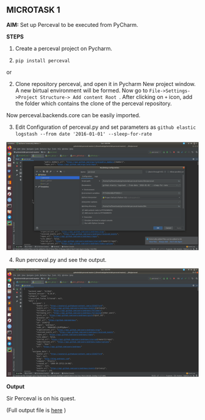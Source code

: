 ## MICROTASK 1

**AIM:** Set up Perceval to be executed from PyCharm.

**STEPS** 

1. Create a perceval project on Pycharm.

2. ``` pip install perceval ```

or 

2. Clone repository perceval, and open it in Pycharm New project window. A new birtual environment will be formed. Now go to `File->Settings->Project Structure-> Add content Root `. After clicking on `+` icon, add the folder which contains the clone of the perceval repository.

Now perceval.backends.core can be easily imported.

3. Edit Configuration of perceval.py and set parameters as ``` github elastic logstash --from date '2016-01-01' --sleep-for-rate ```

![Image description](https://github.com/ria18405/Microtasks/blob/master/Microtask1/configuration.png)

4. Run perceval.py and see the output.

![Image description](https://github.com/ria18405/Microtasks/blob/master/Microtask1/output.png)

**Output**

Sir Perceval is on his quest.

(Full output file is [here](https://github.com/ria18405/Microtasks/blob/master/Microtask1/output.txt) )